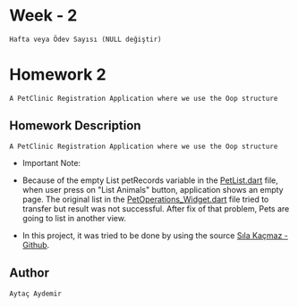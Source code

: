 # Week - 2
```Hafta veya Ödev Sayısı (NULL değiştir)```

# Homework 2 
```A PetClinic Registration Application where we use the Oop structure```


## Homework Description

```A PetClinic Registration Application where we use the Oop structure ```

- Important Note: 

- Because of the empty List<Pet> petRecords variable in the [PetList.dart]() file, when user press on "List Animals" button, application shows an empty page. The original list in the [PetOperations_Widget.dart](https://github.com/Kodluyoruz-Flutter-Bootcamp/week2-aytacaydemir/blob/main/hmw_2/hmw2/lib/Screens/PetScreens/PetOperations_Widget.dart) file tried to transfer but result was not successful. After fix of that problem, Pets are going to list in another view. 

- In this project, it was tried to be done by using the source [Sıla Kaçmaz - Github](https://github.com/kacmazsila/library_system).

## Author

```Aytaç Aydemir```

